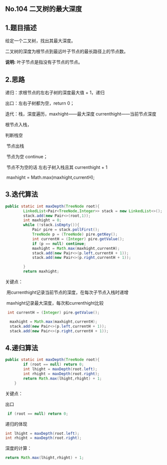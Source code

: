 ## No.104 二叉树的最大深度

## 1.题目描述

给定一个二叉树，找出其最大深度。

二叉树的深度为根节点到最远叶子节点的最长路径上的节点数。

**说明:** 叶子节点是指没有子节点的节点。



## 2.思路

递归：求根节点的左右子树的深度最大值 + 1，递归

出口：左右子树都为空，return 0；



迭代：栈，深度遍历，maxhight——最大深度  currenthight——当前节点深度

根节点入栈，

判断栈空

​	节点出栈

​	节点为空 continue；

​	节点不为空的话 左右子树入栈且其 currenthight + 1

​	maxhight = Math.max(maxhight,currentH);





## 3.迭代算法

~~~java
public static int maxDepth(TreeNode root){
        LinkedList<Pair<TreeNode,Integer>> stack = new LinkedList<>();
        stack.add(new Pair<>(root,1));
        int maxhight = 0;
        while (!stack.isEmpty()){
            Pair pire = stack.pollFirst();
            TreeNode p = (TreeNode) pire.getKey();
            int currentH = (Integer) pire.getValue();
            if (p == null) continue;
            maxhight = Math.max(maxhight,currentH);
            stack.add(new Pair<>(p.left,currentH + 1));
            stack.add(new Pair<>(p.right,currentH + 1));

        }
        return maxhight;
~~~

关键点：

​	用currenthight记录当前节点的深度，在每次子节点入栈时递增

​	maxhight记录最大深度，每次和currenthight比较

~~~java
 int currentH = (Integer) pire.getValue();

  maxhight = Math.max(maxhight,currentH);
  stack.add(new Pair<>(p.left,currentH + 1));
  stack.add(new Pair<>(p.right,currentH + 1));
~~~



## 4.递归算法

~~~java
public static int maxDepth(TreeNode root){
        if (root == null) return 0;
        int lhight = maxDepth(root.left);
        int rhight = maxDepth(root.right);
        return Math.max(lhight,rhight) + 1;
    }
~~~

关键点：

出口

~~~java
 if (root == null) return 0;
~~~

递归的体现

~~~java
int lhight = maxDepth(root.left);
int rhight = maxDepth(root.right);
~~~

深度的计算：

~~~java
return Math.max(lhight,rhight) + 1;
~~~

